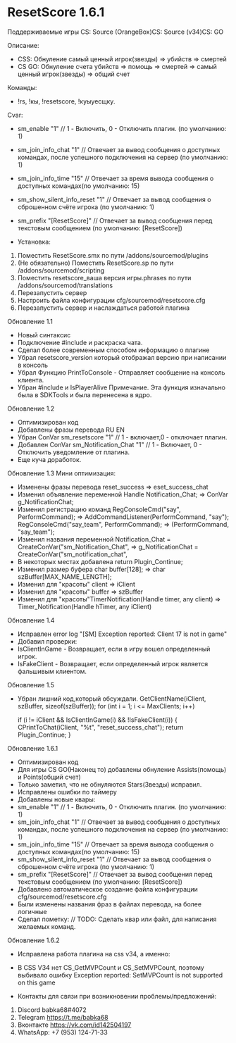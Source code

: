 # ResetScore 1.6.1
Поддерживаемые игры	CS: Source (OrangeBox)CS: Source (v34)CS: GO

Описание: 
- CSS: Обнуление самый ценный игрок(звезды) => убийств => смертей
- CS GO: Обнуление счета убийств => помощь => смертей => самый ценный игрок(звезды) => общий счет

Команды: 
- !rs, !кы, !resetscore, !куыуесщку.

Cvar:
- sm_enable 					"1" 					// 1 - Включить, 0 - Отключить плагин. (по умолчанию: 1)
- sm_join_info_chat 			"1" 					// Отвечает за вывод сообщения о доступных командах, после успешного подключения на сервер (по умолчанию: 1)
- sm_join_info_time				"15"					// Отвечает за время вывода сообщения о доступных командах(по умолчанию: 15)
- sm_show_silent_info_reset 	"1"						// Отвечает за вывод сообщения о сброшенном счёте игрока (по умолчанию: 1)
- sm_prefix						"[ResetScore]"  		// Отвечает за вывод сообщения перед текстовым сообщением (по умолчанию: [ResetScore])

- Установка:
1) Поместить ResetScore.smx по пути /addons/sourcemod/plugins
2) (Не обязательно) Поместить ResetScore.sp по пути /addons/sourcemod/scripting
3) Поместить resetscore_ваша версия игры.phrases по пути /addons/sourcemod/translations
4) Перезапустить сервер
4) Настроить файла конфигурации cfg/sourcemod/resetscore.cfg
5) Перезапустить сервер и наслаждаться работой плагина

Обновление 1.1
- Новый синтаксис
- Подключение #include <morecolors> и раскраска чата.
- Сделал более современным способом информацию о плагине
- Убрал resetscore_version который отображал версию при написании в консоль
- Убрал Функцию PrintToConsole - Отправляет сообщение на консоль клиента.
- Убран #include <sdktools> и IsPlayerAlive 
Примечание. Эта функция изначально была в SDKTools и была перенесена в ядро.

Обновление 1.2
- Оптимизирован код
- Добавлены фразы перевода RU EN
- Убран ConVar sm_resetscore "1" // 1 - включает,0 - отключает плагин.
- Добавлен ConVar sm_Notification_Chat "1" // 1 - Включает, 0 - Отключить уведомление от плагина.
- Еще куча доработок.

Обновление 1.3
Мини оптимизация:
- Изменены фразы перевода 
reset_success => eset_success_chat
- Изменил объявление переменной
Handle Notification_Chat; => ConVar g_NotificationChat;
- Изменил регистрацию команд
RegConsoleCmd("say", PerformCommand); => AddCommandListener(PerformCommand, "say");
RegConsoleCmd("say_team", PerformCommand); => (PerformCommand, "say_team");
- Изменил названия переменной
Notification_Chat = CreateConVar("sm_Notification_Chat", =>  g_NotificationChat = CreateConVar("sm_notification_chat",
- В некоторых местах добавлена return Plugin_Continue;
- Изменил размер буфера char buffer[128];  => char szBuffer[MAX_NAME_LENGTH];
- Изменил для "красоты" client => iClient
- Изменил для "красоты" buffer => szBuffer
- Изменил для "красоты"TimerNotification(Handle timer, any client) =>  Timer_Notification(Handle hTimer, any iClient)

Обновление 1.4
- Исправлен error log "[SM] Exception reported: Client 17 is not in game"
- Добавил проверки:
- IsClientInGame - Возвращает, если в игру вошел определенный игрок.
- IsFakeClient - Возвращает, если определенный игрок является фальшивым клиентом.

Обновление 1.5
- Убран лишний код,который обсуждали.
	GetClientName(iClient, szBuffer, sizeof(szBuffer));
    for (int i = 1; i <= MaxClients; i++)
        
    if (i != iClient && IsClientInGame(i) && !IsFakeClient(i))
    {
        CPrintToChat(iClient, "%t", "reset_success_chat");
        return Plugin_Continue;
    }

Обновление 1.6.1
- Оптимизирован код
- Для игры CS GO(Наконец то) добавлены обнуление Assists(помощь) и Points(общий счет)
- Только заметил, что не обнуляются Stars(Звезды) исправил.
- Исправлены ошибки по таймеру
- Добавлены новые квары:
- sm_enable 					"1" 					// 1 - Включить, 0 - Отключить плагин. (по умолчанию: 1)
- sm_join_info_chat 			"1" 					// Отвечает за вывод сообщения о доступных командах, после успешного подключения на сервер (по умолчанию: 1)
- sm_join_info_time				"15"					// Отвечает за время вывода сообщения о доступных командах(по умолчанию: 15)
- sm_show_silent_info_reset 	"1"						// Отвечает за вывод сообщения о сброшенном счёте игрока (по умолчанию: 1)
- sm_prefix						"[ResetScore]"  		// Отвечает за вывод сообщения перед текстовым сообщением (по умолчанию: [ResetScore])
- Добавлено автоматическое создание файла конфигурации cfg/sourcemod/resetscore.cfg
- Были изменены названия фраз в файлах перевода, на более логичные
- Сделал пометку: // TODO: Сделать квар или файл, для написания желаемых команд.

Обновление 1.6.2
- Исправлена работа плагина на css v34, а именно:
- В CSS V34 нет CS_GetMVPCount и CS_SetMVPCount, поэтому выбивало ошибку Exception reported: SetMVPCount is not supported on this game

- Контакты для связи при возникновении проблемы/предложений: 
1. Discord babka68#4072
2. Telegram https://t.me/babka68
3. Вконтакте https://vk.com/id142504197
4. WhatsApp: +7 (953) 124-71-33

